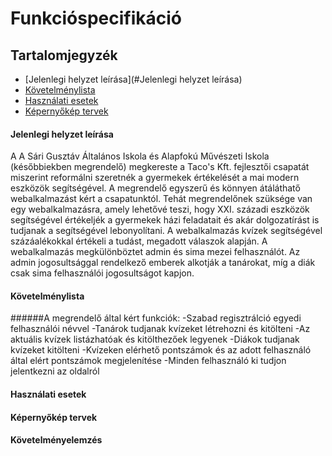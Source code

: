 # Funkcióspecifikáció

## Tartalomjegyzék

- [Jelenlegi helyzet leírása](#Jelenlegi helyzet leírása)
- [Követelménylista](#követelménylista)
- [Használati esetek](#használati-esetek)
- [Képernyőkép tervek](#képernyőkép-tervek)

#### Jelenlegi helyzet leírása

A A Sári Gusztáv Általános Iskola és Alapfokú Művészeti Iskola (későbbiekben megrendelő) megkereste a Taco's Kft. fejlesztői csapatát miszerint reformálni szeretnék a gyermekek értékelését a mai modern eszközök segítségével. A megrendelő egyszerű és könnyen átáláthatő webalkalmazást kért a csapatunktól.
Tehát megrendelőnek szüksége van egy webalkalmazásra, amely lehetővé teszi, hogy XXI. századi eszközök segítségével értékeljék a gyermekek házi feladatait és akár dolgozatírást is tudjanak a segítségével lebonyolítani. A webalkalmazás kvízek segítségével százáalékokkal értékeli a tudást, megadott válaszok alapján. A webalkalmazás megkülönböztet admin és sima mezei felhasználót. Az admin jogosultsággal rendelkező emberek alkotják a tanárokat, míg a diák csak sima felhasználói jogosultságot kapjon.

#### Követelménylista

######A megrendelő által kért funkciók:
-Szabad regisztrálció egyedi felhasználói névvel
-Tanárok tudjanak kvízeket létrehozni és kitölteni
-Az aktuális kvízek listázhatóak és kitölthezőek legyenek
-Diákok tudjanak kvízeket kitölteni
-Kvízeken elérhető pontszámok és az adott felhasználó által elért pontszámok megjelenítése
-Minden felhasználó ki tudjon jelentkezni az oldalról
#### Használati esetek
#### Képernyőkép tervek
#### Követelményelemzés
